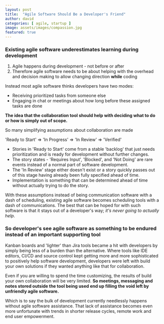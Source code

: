 ```yaml
---
layout: post
title:  "Agile Software Should Be a Developer's Friend"
author: david
categories: [ agile, startup ]
image: assets/images/compassion.jpg
featured: true
---
```

### Existing agile software underestimates learning during development

1. Agile happens during development - not before or after
1. Therefore agile software needs to be about helping with the overhead and decision making to allow changing 
   direction **while** coding

Instead most agile software thinks developers have two modes:
* Receiving prioritized tasks from someone else
* Engaging in chat or meetings about how long before these assigned tasks are done

**The idea that the collaboration tool should help with deciding what to do or how is simply out 
of scope.**

So many simplifying assumptions about collaboration are made

'Ready to Start' => 'In Progress' => 'In Review' => 'Verified'

* Stories in 'Ready to Start' come from a stable 'backlog' that just needs prioritization and is
ready for development without further changes.
* The story states - 'Requires Input', 'Blocked', and 'Not Doing' are rare events instead of a 
normal part of software development.
* The 'In Review' stage either doesn't exist or a story quickly passes out of this stage having already been fully 
  specified ahead of time.
* Implementation is something that can be determined ahead of time without actually trying to do the story.

With these assumptions instead of being communication software with a dash of scheduling, existing agile software
becomes scheduling tools with a dash of communications. The best that can be hoped for with such software is that it 
stays out of a developer's way; *it's never going to actually help*.

### So developer's see agile software as something to be endured instead of an important supporting tool

Kanban boards and 'lighter' than Jira tools became a hit with developers by simply being less of 
a burden than the alternative. Where tools like IDE editors, CI/CD and source control kept getting 
more and more sophisticated to positively help software development, developers were left with 
build your own solutions if they wanted anything like that for collaboration.

Even if you are willing to spend the time customizing, the results of build your own collaboration 
will be very limited. **So meetings, messaging and notes stored outside the tool being used end up 
filling the void left by unfriendly agile software.**

Which is to say the bulk of development currently needlessly happens without agile software assistance. 
That lack of assistance becomes even more unfortunate with trends in shorter release cycles, remote work and 
end user empowerment.




